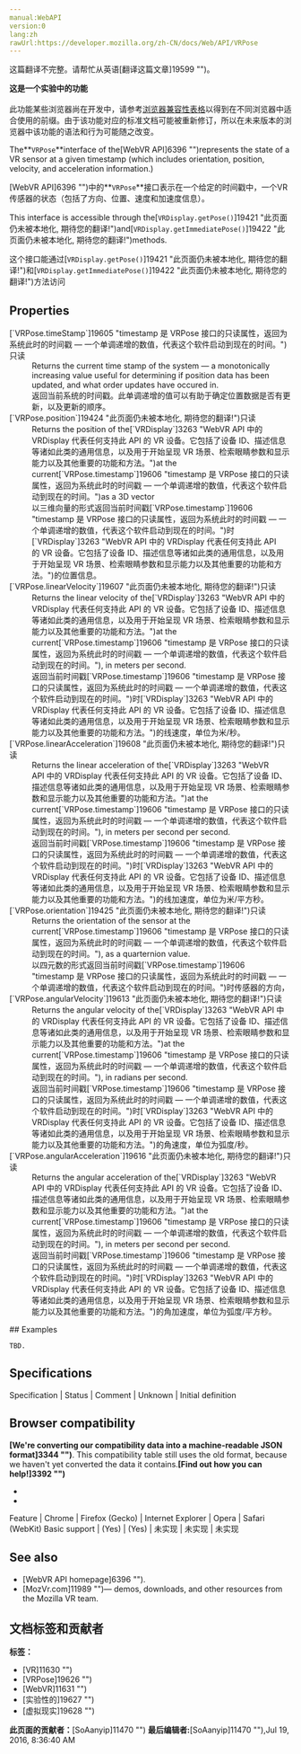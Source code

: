 ```yaml
---
manual:WebAPI
version:0
lang:zh
rawUrl:https://developer.mozilla.org/zh-CN/docs/Web/API/VRPose
---
```




这篇翻译不完整。请帮忙从英语[翻译这篇文章]19599 "")。






**这是一个实验中的功能**<br></br>此功能某些浏览器尚在开发中，请参考[浏览器兼容性表格](%3270#Browser_compatibility "")以得到在不同浏览器中适合使用的前缀。由于该功能对应的标准文档可能被重新修订，所以在未来版本的浏览器中该功能的语法和行为可能随之改变。





The**`VRPose`**interface of the[WebVR API]6396 "")represents the state of a VR sensor at a given timestamp (which includes orientation, position, velocity, and acceleration information.)



[WebVR API]6396 "")中的**`VRPose`**接口表示在一个给定的时间戳中，一个VR传感器的状态（包括了方向、位置、速度和加速度信息）。



This interface is accessible through the[`VRDisplay.getPose()`]19421 "此页面仍未被本地化, 期待您的翻译!")and[`VRDisplay.getImmediatePose()`]19422 "此页面仍未被本地化, 期待您的翻译!")methods.



这个接口能通过[`VRDisplay.getPose()`]19421 "此页面仍未被本地化, 期待您的翻译!")和[`VRDisplay.getImmediatePose()`]19422 "此页面仍未被本地化, 期待您的翻译!")方法访问


## Properties<a name="Properties"></a>
<dl><dt id=''>[`VRPose.timeStamp`]19605 "timestamp 是 VRPose 接口的只读属性，返回为系统此时的时间戳 — 一个单调递增的数值，代表这个软件启动到现在的时间。")只读</dt><dd>Returns the current time stamp of the system — a monotonically increasing value useful for determining if position data has been updated, and what order updates have occured in.</dd><dd>返回当前系统的时间戳。此单调递增的值可以有助于确定位置数据是否有更新，以及更新的顺序。</dd><dt id=''>[`VRPose.position`]19424 "此页面仍未被本地化, 期待您的翻译!")只读</dt><dd>Returns the position of the[`VRDisplay`]3263 "WebVR API 中的 VRDisplay 代表任何支持此 API 的 VR 设备。它包括了设备 ID、描述信息等诸如此类的通用信息，以及用于开始呈现 VR 场景、检索眼睛参数和显示能力以及其他重要的功能和方法。")at the current[`VRPose.timestamp`]19606 "timestamp 是 VRPose 接口的只读属性，返回为系统此时的时间戳 — 一个单调递增的数值，代表这个软件启动到现在的时间。")as a 3D vector</dd><dd>以三维向量的形式返回当前时间戳[`VRPose.timestamp`]19606 "timestamp 是 VRPose 接口的只读属性，返回为系统此时的时间戳 — 一个单调递增的数值，代表这个软件启动到现在的时间。")时[`VRDisplay`]3263 "WebVR API 中的 VRDisplay 代表任何支持此 API 的 VR 设备。它包括了设备 ID、描述信息等诸如此类的通用信息，以及用于开始呈现 VR 场景、检索眼睛参数和显示能力以及其他重要的功能和方法。")的位置信息。</dd><dt id=''>[`VRPose.linearVelocity`]19607 "此页面仍未被本地化, 期待您的翻译!")只读</dt><dd>Returns the linear velocity of the[`VRDisplay`]3263 "WebVR API 中的 VRDisplay 代表任何支持此 API 的 VR 设备。它包括了设备 ID、描述信息等诸如此类的通用信息，以及用于开始呈现 VR 场景、检索眼睛参数和显示能力以及其他重要的功能和方法。")at the current[`VRPose.timestamp`]19606 "timestamp 是 VRPose 接口的只读属性，返回为系统此时的时间戳 — 一个单调递增的数值，代表这个软件启动到现在的时间。"), in meters per second.</dd><dd>返回当前时间戳[`VRPose.timestamp`]19606 "timestamp 是 VRPose 接口的只读属性，返回为系统此时的时间戳 — 一个单调递增的数值，代表这个软件启动到现在的时间。")时[`VRDisplay`]3263 "WebVR API 中的 VRDisplay 代表任何支持此 API 的 VR 设备。它包括了设备 ID、描述信息等诸如此类的通用信息，以及用于开始呈现 VR 场景、检索眼睛参数和显示能力以及其他重要的功能和方法。")的线速度，单位为米/秒。</dd><dt id=''>[`VRPose.linearAcceleration`]19608 "此页面仍未被本地化, 期待您的翻译!")只读</dt><dd>Returns the linear acceleration of the[`VRDisplay`]3263 "WebVR API 中的 VRDisplay 代表任何支持此 API 的 VR 设备。它包括了设备 ID、描述信息等诸如此类的通用信息，以及用于开始呈现 VR 场景、检索眼睛参数和显示能力以及其他重要的功能和方法。")at the current[`VRPose.timestamp`]19606 "timestamp 是 VRPose 接口的只读属性，返回为系统此时的时间戳 — 一个单调递增的数值，代表这个软件启动到现在的时间。"), in meters per second per second.</dd><dd>返回当前时间戳[`VRPose.timestamp`]19606 "timestamp 是 VRPose 接口的只读属性，返回为系统此时的时间戳 — 一个单调递增的数值，代表这个软件启动到现在的时间。")时[`VRDisplay`]3263 "WebVR API 中的 VRDisplay 代表任何支持此 API 的 VR 设备。它包括了设备 ID、描述信息等诸如此类的通用信息，以及用于开始呈现 VR 场景、检索眼睛参数和显示能力以及其他重要的功能和方法。")的线加速度，单位为米/平方秒。</dd><dt id=''>[`VRPose.orientation`]19425 "此页面仍未被本地化, 期待您的翻译!")只读</dt><dd>Returns the orientation of the sensor at the current[`VRPose.timestamp`]19606 "timestamp 是 VRPose 接口的只读属性，返回为系统此时的时间戳 — 一个单调递增的数值，代表这个软件启动到现在的时间。"), as a quarternion value.</dd><dd>以四元数的形式返回当前时间戳[`VRPose.timestamp`]19606 "timestamp 是 VRPose 接口的只读属性，返回为系统此时的时间戳 — 一个单调递增的数值，代表这个软件启动到现在的时间。")时传感器的方向，</dd><dt id=''>[`VRPose.angularVelocity`]19613 "此页面仍未被本地化, 期待您的翻译!")只读</dt><dd>Returns the angular velocity of the[`VRDisplay`]3263 "WebVR API 中的 VRDisplay 代表任何支持此 API 的 VR 设备。它包括了设备 ID、描述信息等诸如此类的通用信息，以及用于开始呈现 VR 场景、检索眼睛参数和显示能力以及其他重要的功能和方法。")at the current[`VRPose.timestamp`]19606 "timestamp 是 VRPose 接口的只读属性，返回为系统此时的时间戳 — 一个单调递增的数值，代表这个软件启动到现在的时间。"), in radians per second.</dd><dd>返回当前时间戳[`VRPose.timestamp`]19606 "timestamp 是 VRPose 接口的只读属性，返回为系统此时的时间戳 — 一个单调递增的数值，代表这个软件启动到现在的时间。")时[`VRDisplay`]3263 "WebVR API 中的 VRDisplay 代表任何支持此 API 的 VR 设备。它包括了设备 ID、描述信息等诸如此类的通用信息，以及用于开始呈现 VR 场景、检索眼睛参数和显示能力以及其他重要的功能和方法。")的角速度，单位为弧度/秒。</dd><dt id=''>[`VRPose.angularAcceleration`]19616 "此页面仍未被本地化, 期待您的翻译!")只读</dt><dd>Returns the angular acceleration of the[`VRDisplay`]3263 "WebVR API 中的 VRDisplay 代表任何支持此 API 的 VR 设备。它包括了设备 ID、描述信息等诸如此类的通用信息，以及用于开始呈现 VR 场景、检索眼睛参数和显示能力以及其他重要的功能和方法。")at the current[`VRPose.timestamp`]19606 "timestamp 是 VRPose 接口的只读属性，返回为系统此时的时间戳 — 一个单调递增的数值，代表这个软件启动到现在的时间。"), in meters per second per second.</dd><dd>返回当前时间戳[`VRPose.timestamp`]19606 "timestamp 是 VRPose 接口的只读属性，返回为系统此时的时间戳 — 一个单调递增的数值，代表这个软件启动到现在的时间。")时[`VRDisplay`]3263 "WebVR API 中的 VRDisplay 代表任何支持此 API 的 VR 设备。它包括了设备 ID、描述信息等诸如此类的通用信息，以及用于开始呈现 VR 场景、检索眼睛参数和显示能力以及其他重要的功能和方法。")的角加速度，单位为弧度/平方秒。</dd></dl>
## Examples<a name="Examples"></a>

```
TBD.
```

## Specifications<a name="Specifications"></a>
Specification | Status | Comment 
 | Unknown | Initial definition 


## Browser compatibility<a name="Browser_compatibility"></a>


**[We&#39;re converting our compatibility data into a machine-readable JSON format]3344 "")**. This compatibility table still uses the old format, because we haven&#39;t yet converted the data it contains.**[Find out how you can help!]3392 "")**


* 
* 
Feature | Chrome | Firefox (Gecko) | Internet Explorer | Opera | Safari (WebKit) 
Basic support | (Yes) | (Yes) | 未实现 | 未实现 | 未实现 




## See also<a name="See_also"></a>

* [WebVR API homepage]6396 "").
* [MozVr.com]11989 "")— demos, downloads, and other resources from the Mozilla VR team.



## 文档标签和贡献者
**标签：**
* [VR]11630 "")
* [VRPose]19626 "")
* [WebVR]11631 "")
* [实验性的]19627 "")
* [虚拟现实]19628 "")

**此页面的贡献者：**[SoAanyip]11470 "")
**最后编辑者:**[SoAanyip]11470 ""),<time>Jul 19, 2016, 8:36:40 AM</time>


